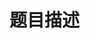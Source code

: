 # 题目描述


<p>
<img src="/upload/image/20180307/20180307180953_50235.png" alt=""/> 
</p>
<p>
<img src="/upload/image/20180307/20180307181000_76626.png" alt=""/> 
</p>
